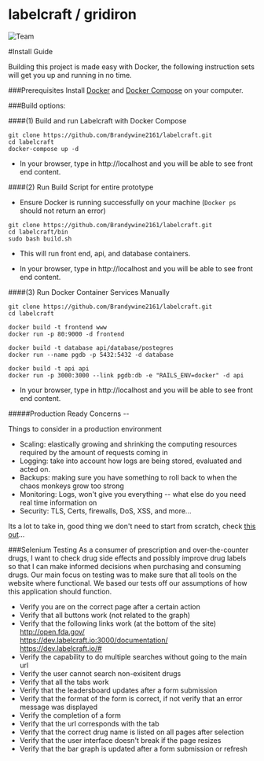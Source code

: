 # labelcraft / gridiron

![Team](https://github.com/GridIron/labelcraft/blob/master/teamresources/gridiron.png)

#Install Guide

Building this project is made easy with Docker, the following instruction sets will get you up and running in no time. 

###Prerequisites
Install [Docker](https://docs.docker.com/) and [Docker Compose](https://docs.docker.com/compose/) on your computer.

###Build options:

####(1) Build and run Labelcraft with Docker Compose

```shell
git clone https://github.com/Brandywine2161/labelcraft.git
cd labelcraft
docker-compose up -d
```

* In your browser, type in http://localhost and you will be able to see front end content.

####(2) Run Build Script for entire prototype
* Ensure Docker is running successfully on your machine (`Docker ps` should not return an error)

```shell
git clone https://github.com/Brandywine2161/labelcraft.git
cd labelcraft/bin
sudo bash build.sh
```

* This will run front end, api, and database containers. 

* In your browser, type in http://localhost and you will be able to see front end content.

####(3) Run Docker Container Services Manually

```shell
git clone https://github.com/Brandywine2161/labelcraft.git
cd labelcraft

docker build -t frontend www
docker run -p 80:9000 -d frontend

docker build -t database api/database/postegres
docker run --name pgdb -p 5432:5432 -d database

docker build -t api api
docker run -p 3000:3000 --link pgdb:db -e "RAILS_ENV=docker" -d api
```

* In your browser, type in http://localhost and you will be able to see front end content.

#####Production Ready Concerns -- 

Things to consider in a production environment 

- Scaling: elastically growing and shrinking the computing resources required by the amount of requests coming in
- Logging: take into account how logs are being stored, evaluated and acted on.
- Backups: making sure you have something to roll back to when the chaos monkeys grow too strong
- Monitoring: Logs, won't give you everything -- what else do you need real time information on
- Security: TLS, Certs, firewalls, DoS, XSS, and more... 

Its a lot to take in, good thing we don't need to start from scratch, check [this out](http://shipyard-project.com/)...

###Selenium Testing
As a consumer of prescription and over-the-counter drugs, I want to check drug side effects and possibly improve drug labels so that I can make informed decisions when purchasing and consuming drugs. Our main focus on testing was to make sure that all tools on the website where functional. We based our tests off our assumptions of how this application should function.   

* Verify you are on the correct page after a certain action
* Verify that all buttons work (not related to the graph)
* Verify that the following links work (at the bottom of the site)
	http://open.fda.gov/  
	https://dev.labelcraft.io:3000/documentation/  
	https://dev.labelcraft.io/#  
* Verify the capability to do multiple searches without going to the main url
* Verify the user cannot search non-exisitent drugs
* Verify that all the tabs work
* Verify that the leadersboard updates after a form submission
* Verify that the format of the form is correct, if not verify that an error message was displayed
* Verify the completion of a form
* Verify that the url corresponds with the tab
* Verify that the correct drug name is listed on all pages after selection
* Verify that the user interface doesn't break if the page resizes
* Verify that the bar graph is updated after a form submission or refresh
